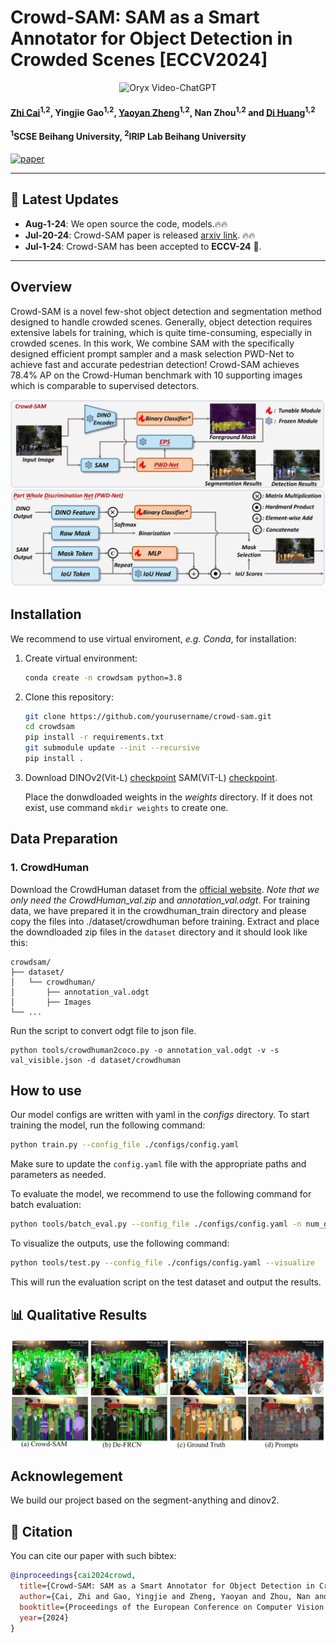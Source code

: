 
# Crowd-SAM: SAM as a Smart Annotator for Object Detection in Crowded Scenes [ECCV2024]
<p align="center">
    <img src="https://i.imgur.com/waxVImv.png" alt="Oryx Video-ChatGPT">
</p>

#### [Zhi Cai](https://github.com/FelixCaae)<sup>1,2</sup>, Yingjie Gao<sup>1,2</sup>, [Yaoyan Zheng](https://github.com/BUAAHugeGun)<sup>1,2</sup>, Nan Zhou<sup>1,2</sup> and [Di Huang](https://irip.buaa.edu.cn/dihuang/index.html)<sup>1,2</sup>


#### **<sup>1</sup>SCSE Beihang University, <sup>2</sup>IRIP Lab Beihang University**



[![paper](https://img.shields.io/badge/arXiv-Paper-<COLOR>.svg)](https://arxiv.org/abs/2407.11464)

---

## 📢 Latest Updates
- **Aug-1-24**: We open source the code, models.🔥🔥
- **Jul-20-24**: Crowd-SAM paper is released [arxiv link](https://arxiv.org/abs/2407.11464). 🔥🔥
- **Jul-1-24**: Crowd-SAM has been accepted to **ECCV-24** 🎉. 
---



##  Overview
Crowd-SAM is a novel few-shot object detection and segmentation method designed to handle crowded scenes.  Generally, object detection requires extensive labels for
 training, which is quite time-consuming, especially in crowded scenes. In this work, We combine SAM with the specifically designed efficient prompt  sampler and a mask selection PWD-Net to achieve fast and accurate pedestrian detection! Crowd-SAM achieves 78.4\% AP on the Crowd-Human benchmark with 10 supporting images which is comparable to supervised detectors. 


![PDF Page](figures/fig1.jpg)
##  Installation
We recommend to use virtual enviroment, *e.g. Conda*,  for installation:
1. Create virtual environment:
   ```bash
   conda create -n crowdsam python=3.8
   ```

2. Clone this repository:
   ```bash
   git clone https://github.com/yourusername/crowd-sam.git
   cd crowdsam
   pip install -r requirements.txt
   git submodule update --init --recursive
   pip install .
   ```
3. Download 
    DINOv2(Vit-L) [checkpoint](https://dl.fbaipublicfiles.com/dinov2/dinov2_vitl14/dinov2_vitl14_pretrain.pth)
    SAM(ViT-L) [checkpoint](https://dl.fbaipublicfiles.com/segment_anything/sam_vit_l_0b3195.pth).
     
    Place the donwdloaded weights in the  *weights* directory. If it does not exist, use command ``` mkdir weights ``` to create one.
   
## Data Preparation
### 1. CrowdHuman

Download the CrowdHuman dataset from the [official website](https://www.crowdhuman.org/download.html). *Note that we only need the CrowdHuman_val.zip* and *annotation_val.odgt*. For training data, we have prepared it in the crowdhuman_train directory and please copy the files into ./dataset/crowdhuman before training.
Extract and place the downdloaded zip files in the `dataset` directory and it should look like this:

```
crowdsam/
├── dataset/
│   └── crowdhuman/
│       ├── annotation_val.odgt
│       ├── Images
└── ...
```

Run the script to convert odgt file to json file.
```
python tools/crowdhuman2coco.py -o annotation_val.odgt -v -s val_visible.json -d dataset/crowdhuman
```
##  How to use
Our model configs are written with yaml in the *configs* directory. 
To start training the model, run the following command:
```bash
python train.py --config_file ./configs/config.yaml
```
Make sure to update the `config.yaml` file with the appropriate paths and parameters as needed.

To evaluate the model, we recommend to use the following command for batch evaluation:
```bash
python tools/batch_eval.py --config_file ./configs/config.yaml -n num_gpus
```

To visualize the outputs, use the following command:
```bash
python tools/test.py --config_file ./configs/config.yaml --visualize
```

This will run the evaluation script on the test dataset and output the results.
##  📊 Qualitative Results
![qual](figures/qual_comp.png)
<!-- ![demo2](figures/demo_2.jpg) -->

## Acknowlegement
We build our project based on the segment-anything and dinov2.

## 📜 Citation
You can cite our paper with such bibtex:
```bibtex
@inproceedings{cai2024crowd,
  title={Crowd-SAM: SAM as a Smart Annotator for Object Detection in Crowded Scenes},
  author={Cai, Zhi and Gao, Yingjie and Zheng, Yaoyan and Zhou, Nan and Huang, Di},
  booktitle={Proceedings of the European Conference on Computer Vision (ECCV)},
  year={2024}
}
```
